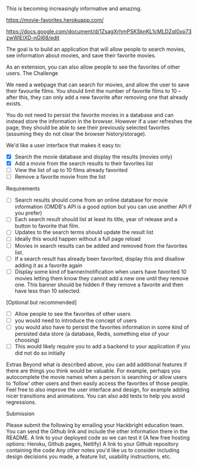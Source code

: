This is becoming increasingly informative and amazing.

https://movie-favorites.herokuapp.com/

https://docs.google.com/document/d/1ZsagXrhmPSKSknKL1cMLDZql0xp73zwWlElXD-nGI68/edit

The goal is to build an application that will allow people to search movies, see information about movies, and save their favorite movies.

As an extension, you can also allow people to see the favorites of other users.
The Challenge

We need a webpage that can search for movies, and allow the user to save their favourite films. You should limit the number of favorite films to 10 – after this, they can only add a new favorite after removing one that already exists.

You do not need to persist the favorite movies in a database and can instead store the information in the browser. However if a user refreshes the page, they should be able to see their previously selected favorites (assuming they do not clear the browser history/storage).

We'd like a user interface that makes it easy to:

- [x] Search the movie database and display the results (movies only)
- [x] Add a movie from the search results to their favorites list
- [ ] View the list of up to 10 films already favorited
- [ ] Remove a favorite movie from the list

Requirements

- [ ] Search results should come from an online database for movie information (OMDB's API is a good option but you can use another API if you prefer)
- [ ] Each search result should list at least its title, year of release and a button to favorite that film.
- [ ] Updates to the search terms should update the result list
- [ ] Ideally this would happen without a full page reload
- [ ] Movies in search results can be added and removed from the favorites list.
- [ ] If a search result has already been favorited, display this and disallow adding it as a favorite again
- [ ] Display some kind of banner/notification when users have favorited 10 movies letting them know they cannot add a new one until they remove one. This banner should be hidden if they remove a favorite and then have less than 10 selected.

[Optional but recommended]

- [ ] Allow people to see the favorites of other users
- [ ] you would need to introduce the concept of users
- [ ] you would also have to persist the favorites information in some kind of persisted data store (a database, Redis, something else of your choosing)
- [ ] This would likely require you to add a backend to your application if you did not do so initially

Extras
Beyond what is described above, you can add additional features if there are things you think would be valuable. For example, perhaps you autocomplete the movie names when a person is searching or allow users to ‘follow’ other users and then easily access the favorites of those people. Feel free to also improve the user interface and design, for example adding nicer transitions and animations. You can also add tests to help you avoid regressions.

Submission

Please submit the following by emailing your Hackbright education team. You can send the Github link and include the other information there in the README.
A link to your deployed code so we can test it (A few free hosting options: Heroku, Github pages, Netlify)
A link to your Github repository containing the code
Any other notes you'd like us to consider including design decisions you made, a feature list, usability instructions, etc.
